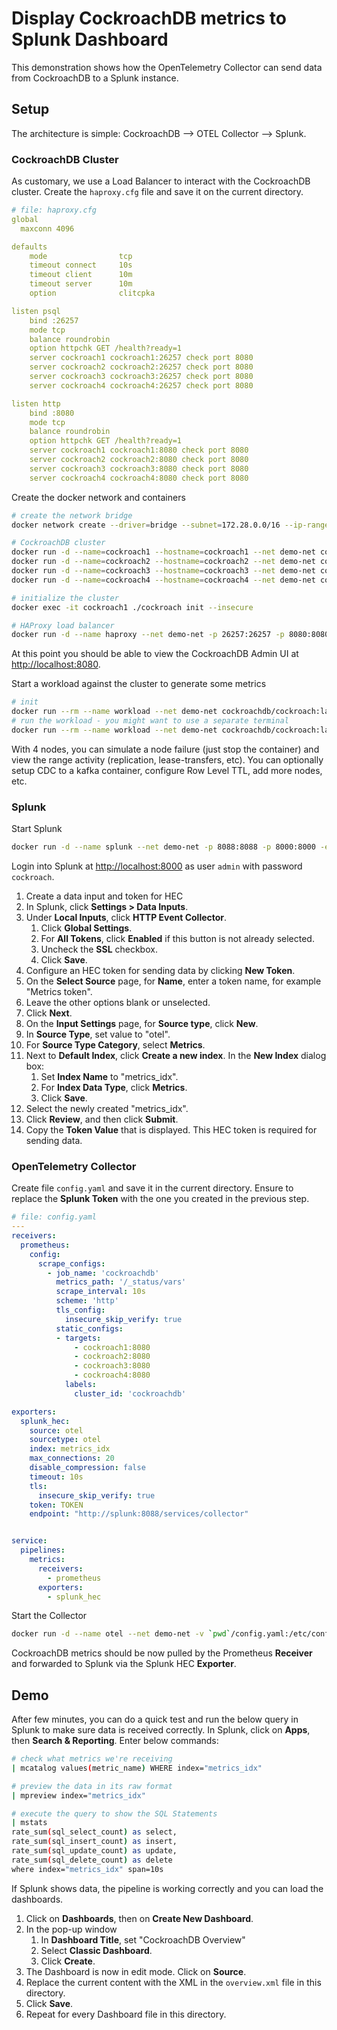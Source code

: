 # Display CockroachDB metrics to Splunk Dashboard

This demonstration shows how the OpenTelemetry Collector can send data from CockroachDB to a Splunk instance.

## Setup

The architecture is simple: CockroachDB --> OTEL Collector --> Splunk.

### CockroachDB Cluster

As customary, we use a Load Balancer to interact with the CockroachDB cluster.
Create the `haproxy.cfg` file and save it on the current directory.

```yaml
# file: haproxy.cfg
global
  maxconn 4096

defaults
    mode                tcp
    timeout connect     10s
    timeout client      10m
    timeout server      10m
    option              clitcpka

listen psql
    bind :26257
    mode tcp
    balance roundrobin
    option httpchk GET /health?ready=1
    server cockroach1 cockroach1:26257 check port 8080
    server cockroach2 cockroach2:26257 check port 8080
    server cockroach3 cockroach3:26257 check port 8080
    server cockroach4 cockroach4:26257 check port 8080

listen http
    bind :8080
    mode tcp
    balance roundrobin
    option httpchk GET /health?ready=1
    server cockroach1 cockroach1:8080 check port 8080
    server cockroach2 cockroach2:8080 check port 8080
    server cockroach3 cockroach3:8080 check port 8080
    server cockroach4 cockroach4:8080 check port 8080

```

Create the docker network and containers

```bash
# create the network bridge
docker network create --driver=bridge --subnet=172.28.0.0/16 --ip-range=172.28.0.0/24 --gateway=172.28.0.1 demo-net

# CockroachDB cluster
docker run -d --name=cockroach1 --hostname=cockroach1 --net demo-net cockroachdb/cockroach:latest start --insecure --join=cockroach1,cockroach2,cockroach3
docker run -d --name=cockroach2 --hostname=cockroach2 --net demo-net cockroachdb/cockroach:latest start --insecure --join=cockroach1,cockroach2,cockroach3
docker run -d --name=cockroach3 --hostname=cockroach3 --net demo-net cockroachdb/cockroach:latest start --insecure --join=cockroach1,cockroach2,cockroach3
docker run -d --name=cockroach4 --hostname=cockroach4 --net demo-net cockroachdb/cockroach:latest start --insecure --join=cockroach1,cockroach2,cockroach3

# initialize the cluster
docker exec -it cockroach1 ./cockroach init --insecure

# HAProxy load balancer
docker run -d --name haproxy --net demo-net -p 26257:26257 -p 8080:8080 -v `pwd`/haproxy.cfg:/etc/haproxy.cfg:ro haproxy:latest -f /etc/haproxy.cfg
```

At this point you should be able to view the CockroachDB Admin UI at <http://localhost:8080>.

Start a workload against the cluster to generate some metrics

```bash
# init
docker run --rm --name workload --net demo-net cockroachdb/cockroach:latest workload init tpcc 'postgres://root@haproxy:26257?sslmode=disable' --warehouses 10
# run the workload - you might want to use a separate terminal
docker run --rm --name workload --net demo-net cockroachdb/cockroach:latest workload run tpcc 'postgres://root@haproxy:26257?sslmode=disable' --warehouses 10 --tolerate-errors
```

With 4 nodes, you can simulate a node failure (just stop the container) and view the range activity (replication, lease-transfers, etc).
You can optionally setup CDC to a kafka container, configure Row Level TTL, add more nodes, etc.

### Splunk

Start Splunk

```bash
docker run -d --name splunk --net demo-net -p 8088:8088 -p 8000:8000 -e "SPLUNK_START_ARGS=--accept-license" -e "SPLUNK_PASSWORD=cockroach" splunk/splunk
```

Login into Splunk at <http://localhost:8000> as user `admin` with password `cockroach`.

1. Create a data input and token for HEC
2. In Splunk, click **Settings > Data Inputs**.
3. Under **Local Inputs**, click **HTTP Event Collector**.
    1. Click **Global Settings**.
    2. For **All Tokens**, click **Enabled** if this button is not already selected.
    3. Uncheck the **SSL** checkbox.
    4. Click **Save**.
4. Configure an HEC token for sending data by clicking **New Token**.
5. On the **Select Source** page, for **Name**, enter a token name, for example "Metrics token".
6. Leave the other options blank or unselected.
7. Click **Next**.
8. On the **Input Settings** page, for **Source type**, click **New**.
9. In **Source Type**, set value to "otel".
10. For **Source Type Category**, select **Metrics**.
11. Next to **Default Index**, click **Create a new index**.
    In the **New Index** dialog box:
    1. Set **Index Name** to "metrics_idx".
    2. For **Index Data Type**, click **Metrics**.
    3. Click **Save**.
12. Select the newly created "metrics_idx".
13. Click **Review**, and then click **Submit**.
14. Copy the **Token Value** that is displayed. This HEC token is required for sending data.

### OpenTelemetry Collector

Create file `config.yaml` and save it in the current directory.
Ensure to replace the **Splunk Token** with the one you created in the previous step.

```yaml
# file: config.yaml
---
receivers:
  prometheus:
    config:
      scrape_configs:
        - job_name: 'cockroachdb'
          metrics_path: '/_status/vars'
          scrape_interval: 10s
          scheme: 'http'
          tls_config:
            insecure_skip_verify: true
          static_configs:
          - targets: 
              - cockroach1:8080
              - cockroach2:8080
              - cockroach3:8080
              - cockroach4:8080
            labels:
              cluster_id: 'cockroachdb'

exporters:
  splunk_hec:
    source: otel
    sourcetype: otel
    index: metrics_idx
    max_connections: 20
    disable_compression: false
    timeout: 10s
    tls:
      insecure_skip_verify: true
    token: TOKEN
    endpoint: "http://splunk:8088/services/collector"


service:
  pipelines:
    metrics:
      receivers: 
        - prometheus
      exporters: 
        - splunk_hec
```

Start the Collector

```bash
docker run -d --name otel --net demo-net -v `pwd`/config.yaml:/etc/config.yaml ghcr.io/open-telemetry/opentelemetry-collector-releases/opentelemetry-collector-contrib --config=/etc/config.yaml
```

CockroachDB metrics should be now pulled by the Prometheus **Receiver** and forwarded to Splunk via the Splunk HEC **Exporter**.

## Demo

After few minutes, you can do a quick test and run the below query in Splunk to make sure data is received correctly.
In Splunk, click on **Apps**, then **Search & Reporting**.
Enter below commands:

```bash
# check what metrics we're receiving
| mcatalog values(metric_name) WHERE index="metrics_idx"

# preview the data in its raw format
| mpreview index="metrics_idx"

# execute the query to show the SQL Statements
| mstats 
rate_sum(sql_select_count) as select, 
rate_sum(sql_insert_count) as insert, 
rate_sum(sql_update_count) as update, 
rate_sum(sql_delete_count) as delete
where index="metrics_idx" span=10s
```

If Splunk shows data, the pipeline is working correctly and you can load the dashboards.

1. Click on **Dashboards**, then on **Create New Dashboard**.
2. In the pop-up window
    1. In **Dashboard Title**, set "CockroachDB Overview"
    2. Select **Classic Dashboard**.
    3. Click **Create**.
3. The Dashboard is now in edit mode. Click on **Source**.
4. Replace the current content with the XML in the `overview.xml` file in this directory.
5. Click **Save**.
6. Repeat for every Dashboard file in this directory.
